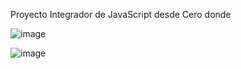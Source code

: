 Proyecto Integrador de JavaScript desde Cero donde

![image](https://github.com/user-attachments/assets/2bd2733c-fd2d-4674-b517-5b52236d4f2a)

![image](https://github.com/user-attachments/assets/f2b33745-b257-42ba-99ac-fc00921bfa48)






